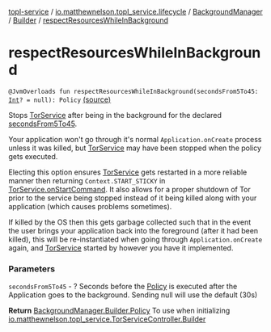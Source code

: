 [topl-service](../../../index.md) / [io.matthewnelson.topl_service.lifecycle](../../index.md) / [BackgroundManager](../index.md) / [Builder](index.md) / [respectResourcesWhileInBackground](./respect-resources-while-in-background.md)

# respectResourcesWhileInBackground

`@JvmOverloads fun respectResourcesWhileInBackground(secondsFrom5To45: `[`Int`](https://kotlinlang.org/api/latest/jvm/stdlib/kotlin/-int/index.html)`? = null): Policy` [(source)](https://github.com/05nelsonm/TorOnionProxyLibrary-Android/blob/master/topl-service/src/main/java/io/matthewnelson/topl_service/lifecycle/BackgroundManager.kt#L187)

Stops [TorService](#) after being in the background for the declared [secondsFrom5To45](respect-resources-while-in-background.md#io.matthewnelson.topl_service.lifecycle.BackgroundManager.Builder$respectResourcesWhileInBackground(kotlin.Int)/secondsFrom5To45).

Your application won't go through it's normal `Application.onCreate` process unless
it was killed, but [TorService](#) may have been stopped when the policy gets executed.

Electing this option ensures [TorService](#) gets restarted in a more reliable manner then
returning `Context.START_STICKY` in [TorService.onStartCommand](#). It also allows for
a proper shutdown of Tor prior to the service being stopped instead of it being
killed along with your application (which causes problems sometimes).

If killed by the OS then this gets garbage collected such that in the event
the user brings your application back into the foreground (after it had been killed),
this will be re-instantiated when going through `Application.onCreate` again, and
[TorService](#) started by however you have it implemented.

### Parameters

`secondsFrom5To45` - ? Seconds before the [Policy](-policy.md) is executed after the
Application goes to the background. Sending null will use the default (30s)

**Return**
[BackgroundManager.Builder.Policy](-policy.md) To use when initializing
[io.matthewnelson.topl_service.TorServiceController.Builder](../../../io.matthewnelson.topl_service/-tor-service-controller/-builder/index.md)

